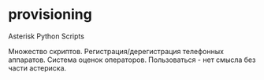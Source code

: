 # provisioning
Asterisk Python Scripts

Множество скриптов. Регистрация/дерегистрация телефонных аппаратов.
Система оценок операторов.
Пользоваться - нет смысла без части астериска.
